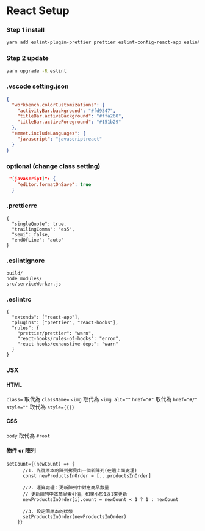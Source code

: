 # React Setup

### Step 1 install

```sh
yarn add eslint-plugin-prettier prettier eslint-config-react-app eslint-plugin-import eslint-plugin-react eslint-plugin-jsx-a11y eslint-plugin-react-hooks
```

### Step 2 update

```sh
yarn upgrade -R eslint
```

### .vscode setting.json

```json
{
  "workbench.colorCustomizations": {
    "activityBar.background": "#fd9347",
    "titleBar.activeBackground": "#ffa260",
    "titleBar.activeForeground": "#151b29"
  },
  "emmet.includeLanguages": {
    "javascript": "javascriptreact"
  }
}
```

### optional (change class setting)

```json
 "[javascript]": {
    "editor.formatOnSave": true
  }
```

### .prettierrc

```
{
  "singleQuote": true,
  "trailingComma": "es5",
  "semi": false,
  "endOfLine": "auto"
}
```

### .eslintignore

```
build/
node_modules/
src/serviceWorker.js
```

### .eslintrc

```
{
  "extends": ["react-app"],
  "plugins": ["prettier", "react-hooks"],
  "rules": {
    "prettier/prettier": "warn",
    "react-hooks/rules-of-hooks": "error",
    "react-hooks/exhaustive-deps": "warn"
  }
}
```

### JSX

#### HTML

`class=` 取代為 `className=`
`<img` 取代為 `<img alt=""`
`href="#"` 取代為 `href="#/"`
`style=""` 取代為 `style={{}}`

#### CSS

`body` 取代為 `#root`

#### 物件 or 陣列

```
setCount={(newCount) => {
      //1. 先從原本的陣列拷貝出一個新陣列(在這上面處理)
      const newProductsInOrder = [...productsInOrder]

      //2. 運算處理：更新陣列中對應商品數量
      // 更新陣列中本商品索引值，如果小於1以1來更新
      newProductsInOrder[i].count = newCount < 1 ? 1 : newCount

      //3. 設定回原本的狀態
      setProductsInOrder(newProductsInOrder)
    }}
```
